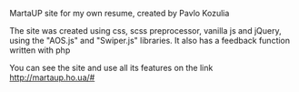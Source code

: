 MartaUP site for my own resume, created by Pavlo Kozulia

The site was created using css, scss preprocessor, vanilla js and jQuery, using the "AOS.js" and "Swiper.js" libraries. It also has a feedback function written with php

You can see the site and use all its features on the link http://martaup.ho.ua/#
